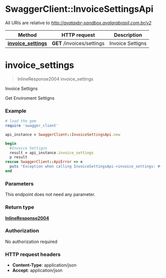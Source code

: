 # SwaggerClient::InvoiceSettingsApi

All URIs are relative to *http://avataxbr-sandbox.avalarabrasil.com.br/v2*

Method | HTTP request | Description
------------- | ------------- | -------------
[**invoice_settings**](InvoiceSettingsApi.md#invoice_settings) | **GET** /invoices/settings | Invoice Settigns


# **invoice_settings**
> InlineResponse2004 invoice_settings

Invoice Settigns

Get Enviroment Settigns

### Example
```ruby
# load the gem
require 'swagger_client'

api_instance = SwaggerClient::InvoiceSettingsApi.new

begin
  #Invoice Settigns
  result = api_instance.invoice_settings
  p result
rescue SwaggerClient::ApiError => e
  puts "Exception when calling InvoiceSettingsApi->invoice_settings: #{e}"
end
```

### Parameters
This endpoint does not need any parameter.

### Return type

[**InlineResponse2004**](InlineResponse2004.md)

### Authorization

No authorization required

### HTTP request headers

 - **Content-Type**: application/json
 - **Accept**: application/json



